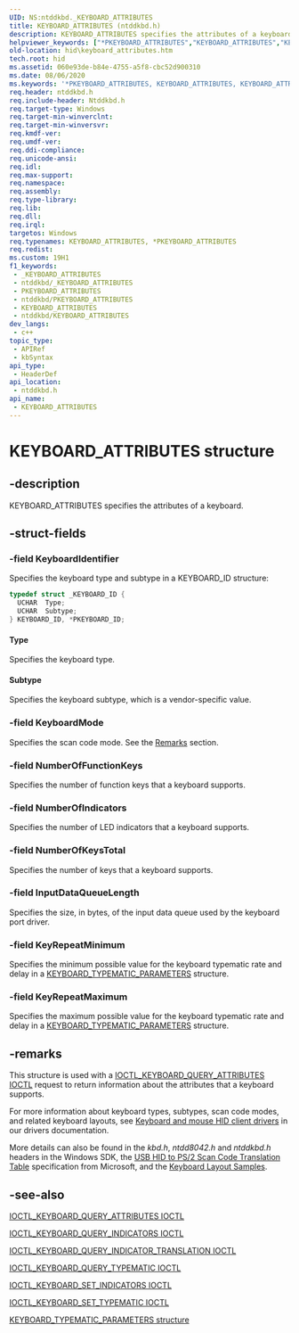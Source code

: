 ```yaml
---
UID: NS:ntddkbd._KEYBOARD_ATTRIBUTES
title: KEYBOARD_ATTRIBUTES (ntddkbd.h)
description: KEYBOARD_ATTRIBUTES specifies the attributes of a keyboard.
helpviewer_keywords: ["*PKEYBOARD_ATTRIBUTES","KEYBOARD_ATTRIBUTES","KEYBOARD_ATTRIBUTES structure [Human Input Devices]","PKEYBOARD_ATTRIBUTES","PKEYBOARD_ATTRIBUTES structure pointer [Human Input Devices]","hid.keyboard_attributes","kref_430bedf0-40bc-4d93-b382-3fe4c69fcbb5.xml","ntddkbd/KEYBOARD_ATTRIBUTES","ntddkbd/PKEYBOARD_ATTRIBUTES"]
old-location: hid\keyboard_attributes.htm
tech.root: hid
ms.assetid: 060e93de-b84e-4755-a5f8-cbc52d900310
ms.date: 08/06/2020
ms.keywords: '*PKEYBOARD_ATTRIBUTES, KEYBOARD_ATTRIBUTES, KEYBOARD_ATTRIBUTES structure [Human Input Devices], PKEYBOARD_ATTRIBUTES, PKEYBOARD_ATTRIBUTES structure pointer [Human Input Devices], hid.keyboard_attributes, kref_430bedf0-40bc-4d93-b382-3fe4c69fcbb5.xml, ntddkbd/KEYBOARD_ATTRIBUTES, ntddkbd/PKEYBOARD_ATTRIBUTES'
req.header: ntddkbd.h
req.include-header: Ntddkbd.h
req.target-type: Windows
req.target-min-winverclnt: 
req.target-min-winversvr: 
req.kmdf-ver: 
req.umdf-ver: 
req.ddi-compliance: 
req.unicode-ansi: 
req.idl: 
req.max-support: 
req.namespace: 
req.assembly: 
req.type-library: 
req.lib: 
req.dll: 
req.irql: 
targetos: Windows
req.typenames: KEYBOARD_ATTRIBUTES, *PKEYBOARD_ATTRIBUTES
req.redist: 
ms.custom: 19H1
f1_keywords:
 - _KEYBOARD_ATTRIBUTES
 - ntddkbd/_KEYBOARD_ATTRIBUTES
 - PKEYBOARD_ATTRIBUTES
 - ntddkbd/PKEYBOARD_ATTRIBUTES
 - KEYBOARD_ATTRIBUTES
 - ntddkbd/KEYBOARD_ATTRIBUTES
dev_langs:
 - c++
topic_type:
 - APIRef
 - kbSyntax
api_type:
 - HeaderDef
api_location:
 - ntddkbd.h
api_name:
 - KEYBOARD_ATTRIBUTES
---
```


# KEYBOARD_ATTRIBUTES structure


## -description

KEYBOARD_ATTRIBUTES specifies the attributes of a keyboard.

## -struct-fields

### -field KeyboardIdentifier

Specifies the keyboard type and subtype in a KEYBOARD_ID structure:

```cpp
typedef struct _KEYBOARD_ID {
  UCHAR  Type;
  UCHAR  Subtype;
} KEYBOARD_ID, *PKEYBOARD_ID;
```

#### Type

Specifies the keyboard type.

#### Subtype

Specifies the keyboard subtype, which is a vendor-specific value.

### -field KeyboardMode

Specifies the scan code mode. See the [Remarks](#-remarks)  section.

### -field NumberOfFunctionKeys

Specifies the number of function keys that a keyboard supports.

### -field NumberOfIndicators

Specifies the number of LED indicators that a keyboard supports.

### -field NumberOfKeysTotal

Specifies the number of keys that a keyboard supports.

### -field InputDataQueueLength

Specifies the size, in bytes, of the input data queue used by the keyboard port driver.

### -field KeyRepeatMinimum

Specifies the minimum possible value for the keyboard typematic rate and delay in a [KEYBOARD_TYPEMATIC_PARAMETERS](ns-ntddkbd-keyboard_typematic_parameters.md) structure.

### -field KeyRepeatMaximum

Specifies the maximum possible value for the keyboard typematic rate and delay in a [KEYBOARD_TYPEMATIC_PARAMETERS](ns-ntddkbd-keyboard_typematic_parameters.md) structure.

## -remarks

This structure is used with a [IOCTL_KEYBOARD_QUERY_ATTRIBUTES IOCTL](ni-ntddkbd-ioctl_keyboard_query_attributes.md) request to return information about the attributes that a keyboard supports.

For more information about keyboard types, subtypes, scan code modes, and related keyboard layouts, see [Keyboard and mouse HID client drivers](https://docs.microsoft.com/windows-hardware/drivers/hid/keyboard-and-mouse-hid-client-drivers) in our drivers documentation.

More details can also be found in the *kbd.h*, *ntdd8042.h* and *ntddkbd.h* headers in the Windows SDK, the [USB HID to PS/2 Scan Code Translation Table](http://download.microsoft.com/download/1/6/1/161ba512-40e2-4cc9-843a-923143f3456c/translate.pdf) specification from Microsoft, and the [Keyboard Layout Samples](https://docs.microsoft.com/samples/microsoft/windows-driver-samples/keyboard-layout-samples/).

## -see-also

[IOCTL_KEYBOARD_QUERY_ATTRIBUTES IOCTL](ni-ntddkbd-ioctl_keyboard_query_attributes.md)

[IOCTL_KEYBOARD_QUERY_INDICATORS IOCTL](ni-ntddkbd-ioctl_keyboard_query_indicators.md)

[IOCTL_KEYBOARD_QUERY_INDICATOR_TRANSLATION IOCTL](ni-ntddkbd-ioctl_keyboard_query_indicator_translation.md)

[IOCTL_KEYBOARD_QUERY_TYPEMATIC IOCTL](ni-ntddkbd-ioctl_keyboard_query_typematic.md)

[IOCTL_KEYBOARD_SET_INDICATORS IOCTL](ni-ntddkbd-ioctl_keyboard_set_indicators.md)

[IOCTL_KEYBOARD_SET_TYPEMATIC IOCTL](ni-ntddkbd-ioctl_keyboard_set_typematic.md)

[KEYBOARD_TYPEMATIC_PARAMETERS structure](ns-ntddkbd-keyboard_typematic_parameters.md)

